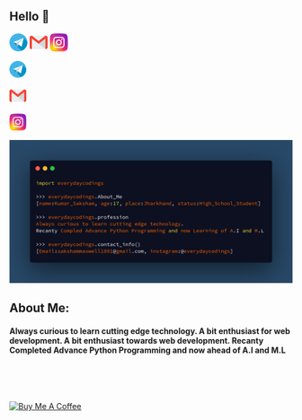 ## Hello 🙏
[![](images/telegram(1).png)](https://www.instagram.com/everydaycodings)
![](images/gmail.png)
[![](images/instagram-sketched.png)](https://t.me/ayushkumar_25)
<p><a href="https://t.me/everydaycodings1" target="_black"><img src="images/telegram(1).png " alt="image view error"width="30" height="30"></a>

<p><a href="sakshammaxwell1891@gmail.com" target="_black"><img src="images/gmail.png " alt="image view error"width="30" height="30"> </a>

<p><a href="https://instagram.com/everydaycodings" target="_black"><img src="images/instagram-sketched.png" alt="image view error"width="30" height="30"></a></p>

![](https://github.com/everydaycodings/everydaycodings/blob/master/aboutMe.png)

## About Me:
#### Always curious to learn cutting edge technology. A bit enthusiast for web development. A bit enthusiast towards web development. Recanty Completed Advance Python Programming and now ahead of A.I and M.L
<br> <br> <br>  

<a href="https://www.buymeacoffee.com/everydaycodings" target="_blank"><img src="https://cdn.buymeacoffee.com/buttons/lato-orange.png" alt="Buy Me A Coffee" style="height: 51px !important;width: 80px !important;" ></a>
